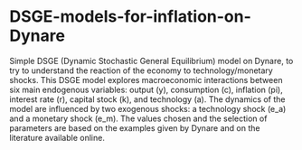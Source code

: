 # DSGE-models-for-inflation-on-Dynare
Simple DSGE (Dynamic Stochastic General Equilibrium) model on Dynare, to try to understand the reaction of the economy to technology/monetary shocks.
This DSGE model explores macroeconomic interactions between six main endogenous variables: output (y), consumption (c), inflation (pi), interest rate (r), capital stock (k), and technology (a). The dynamics of the model are influenced by two exogenous shocks: a technology shock (e_a) and a monetary shock (e_m).
The values chosen and the selection of parameters are based on the examples given by Dynare and on the literature available online.
